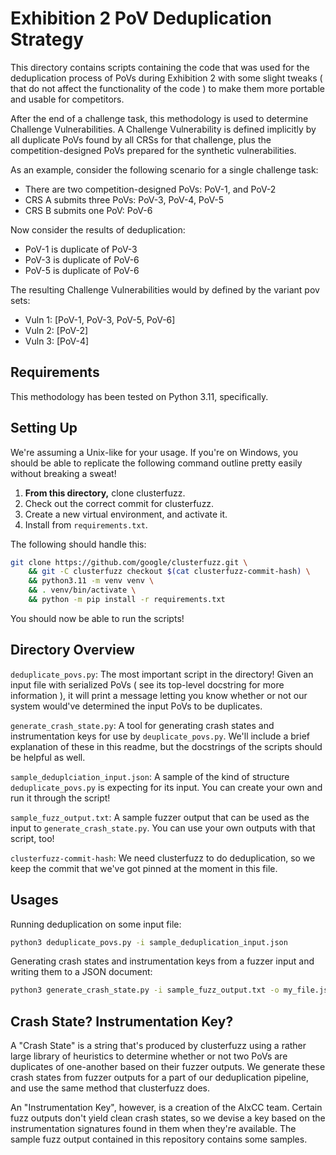 # Exhibition 2 PoV Deduplication Strategy

This directory contains scripts containing the code that was used for the deduplication process of
PoVs during Exhibition 2 with some slight tweaks ( that do not affect the functionality of the code )
to make them more portable and usable for competitors.

After the end of a challenge task, this methodology is used to determine Challenge Vulnerabilities.
A Challenge Vulnerability is defined implicitly by all duplicate PoVs found by all CRSs for that challenge,
plus the competition-designed PoVs prepared for the synthetic vulnerabilities.

As an example, consider the following scenario for a single challenge task:

- There are two competition-designed PoVs: PoV-1, and PoV-2
- CRS A submits three PoVs: PoV-3, PoV-4, PoV-5
- CRS B submits one PoV: PoV-6

Now consider the results of deduplication:

- PoV-1 is duplicate of PoV-3
- PoV-3 is duplicate of PoV-6
- PoV-5 is duplicate of PoV-6

The resulting Challenge Vulnerabilities would by defined by the variant pov sets:

- Vuln 1: [PoV-1, PoV-3, PoV-5, PoV-6]
- Vuln 2: [PoV-2]
- Vuln 3: [PoV-4]

## Requirements

This methodology has been tested on Python 3.11, specifically.

## Setting Up

We're assuming a Unix-like for your usage. If you're on Windows, you should be able to replicate the
following command outline pretty easily without breaking a sweat!

1. **From this directory,** clone clusterfuzz.
2. Check out the correct commit for clusterfuzz.
3. Create a new virtual environment, and activate it.
4. Install from `requirements.txt`.

The following should handle this:

```bash
git clone https://github.com/google/clusterfuzz.git \
    && git -C clusterfuzz checkout $(cat clusterfuzz-commit-hash) \
    && python3.11 -m venv venv \
    && . venv/bin/activate \
    && python -m pip install -r requirements.txt
```

You should now be able to run the scripts!

## Directory Overview

`deduplicate_povs.py`: The most important script in the directory! Given an input file with serialized
PoVs ( see its top-level docstring for more information ), it will print a message letting you know whether
or not our system would've determined the input PoVs to be duplicates.

`generate_crash_state.py`: A tool for generating crash states and instrumentation keys for use
by `deuplicate_povs.py`. We'll include a brief explanation of these in this readme, but the docstrings
of the scripts should be helpful as well.

`sample_deduplciation_input.json`: A sample of the kind of structure `deduplicate_povs.py` is expecting
for its input. You can create your own and run it through the script!

`sample_fuzz_output.txt`: A sample fuzzer output that can be used as the input to `generate_crash_state.py`.
You can use your own outputs with that script, too!

`clusterfuzz-commit-hash`: We need clusterfuzz to do deduplication, so we keep the commit that we've got
pinned at the moment in this file.

## Usages

Running deduplication on some input file:

```bash
python3 deduplicate_povs.py -i sample_deduplication_input.json
```

Generating crash states and instrumentation keys from a fuzzer input and writing them to a JSON document:

```bash
python3 generate_crash_state.py -i sample_fuzz_output.txt -o my_file.json
```

## Crash State? Instrumentation Key?

A "Crash State" is a string that's produced by clusterfuzz using a rather large library of heuristics
to determine whether or not two PoVs are duplicates of one-another based on their fuzzer outputs. We
generate these crash states from fuzzer outputs for a part of our deduplication pipeline, and use the
same method that clusterfuzz does.

An "Instrumentation Key", however, is a creation of the AIxCC team. Certain fuzz outputs don't yield
clean crash states, so we devise a key based on the instrumentation signatures found in them when they're
available. The sample fuzz output contained in this repository contains some samples.
